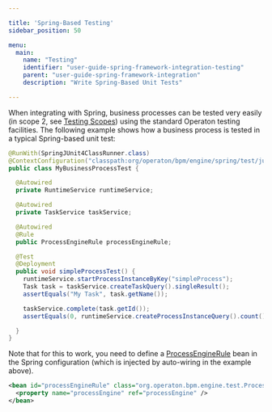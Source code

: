 ```yaml
---

title: 'Spring-Based Testing'
sidebar_position: 50

menu:
  main:
    name: "Testing"
    identifier: "user-guide-spring-framework-integration-testing"
    parent: "user-guide-spring-framework-integration"
    description: "Write Spring-Based Unit Tests"

---
```


When integrating with Spring, business processes can be tested very easily (in scope 2, see [Testing Scopes]) using the standard Operaton testing facilities. The following example shows how a business process is tested in a typical Spring-based unit test:

```java
@RunWith(SpringJUnit4ClassRunner.class)
@ContextConfiguration("classpath:org/operaton/bpm/engine/spring/test/junit4/springTypicalUsageTest-context.xml")
public class MyBusinessProcessTest {

  @Autowired
  private RuntimeService runtimeService;

  @Autowired
  private TaskService taskService;

  @Autowired
  @Rule
  public ProcessEngineRule processEngineRule;

  @Test
  @Deployment
  public void simpleProcessTest() {
    runtimeService.startProcessInstanceByKey("simpleProcess");
    Task task = taskService.createTaskQuery().singleResult();
    assertEquals("My Task", task.getName());

    taskService.complete(task.getId());
    assertEquals(0, runtimeService.createProcessInstanceQuery().count());

  }
}
```

Note that for this to work, you need to define a <a class="javadocref" href="org/operaton/bpm/engine/test/ProcessEngineRule.html">ProcessEngineRule</a> bean in the Spring configuration (which is injected by auto-wiring in the example above).

```xml
<bean id="processEngineRule" class="org.operaton.bpm.engine.test.ProcessEngineRule">
  <property name="processEngine" ref="processEngine" />
</bean>
```

[Testing Scopes]: ../user-guide/testing/index.md#scoping-tests
